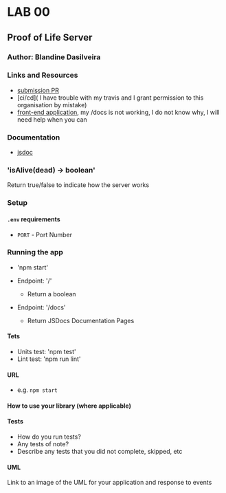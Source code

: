 # LAB 00

## Proof of Life Server

### Author: Blandine Dasilveira

### Links and Resources

- [submission PR](https://github.com/blandine-401javascript/lab-00/pull/1)
- [ci/cd]( I have trouble with my travis and I grant permission to this organisation by mistake)
- [front-end application](https://blandine-401-lab-00.herokuapp.com/), my /docs is not working, I do not know why, I will need help when you can

### Documentation
* [jsdoc](https://blandine-401-lab-00.herokuapp.com/docs/)

### 'isAlive(dead) -> boolean'
Return true/false to indicate how the server works

### Setup

#### `.env` requirements
- `PORT` - Port Number

### Running the app
* 'npm start'
* Endpoint: '/'
  * Return a boolean

* Endpoint: '/docs'
  * Return JSDocs Documentation Pages


#### Tets

* Units test: 'npm test'
* Lint test: 'npm run lint'

#### URL
  





- e.g. `npm start`

#### How to use your library (where applicable)

#### Tests

- How do you run tests?
- Any tests of note?
- Describe any tests that you did not complete, skipped, etc

#### UML

Link to an image of the UML for your application and response to events
